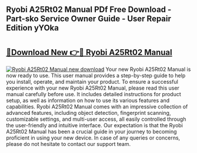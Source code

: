 ## Ryobi A25Rt02 Manual PDf Free Download - Part-sko Service Owner Guide - User Repair Edition yYOka

# <h2><a href="http://bc40146.oget.top/?id=Ryobi+A25Rt02+Manual">🔗Download New 👉🔴 Ryobi A25Rt02 Manual</a></h2>

[![Ryobi A25Rt02 Manual new download](https://i.imgur.com/5g1atiW.png)](http://bc40146.oget.top/?id=Ryobi+A25Rt02+Manual)
Your new Ryobi A25Rt02 Manual is now ready to use. This user manual provides a step-by-step guide to help you install, operate, and maintain your product. To ensure a successful experience with your new Ryobi A25Rt02 Manual, please read this user manual carefully before use. It includes detailed instructions for product setup, as well as information on how to use its various features and capabilities. Ryobi A25Rt02 Manual comes with an impressive collection of advanced features, including object detection, fingerprint scanning, customizable settings, and multi-user access, all easily controlled through the user-friendly and intuitive interface. Our expectation is that the Ryobi A25Rt02 Manual has been a crucial guide in your journey to becoming proficient in using your new device. In case of any queries or concerns, please do not hesitate to contact our support team.

